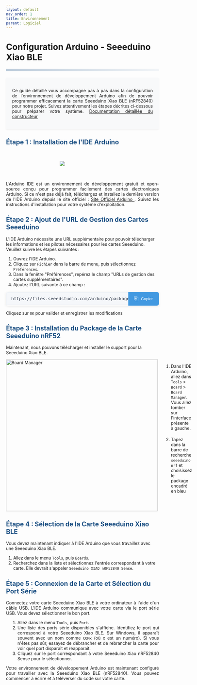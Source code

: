 ```yaml
---
layout: default
nav_order: 1
title: Environnement
parent: Logiciel
---
```


# Configuration Arduino - Seeeduino Xiao BLE

<hr>

<style>
:root {
    --primary-color: #1c5083;
    --secondary-color: #143c64;
    --accent-color: rgba(28, 80, 131, 0.1);
    --text-color: #333;
    --light-bg: #f8f9fa;
    --border-color: #ddd;
}

h2{
    color:var(--primary-color);
}

/* Typographie améliorée */
.content-wrapper {
    max-width: 1200px;
    margin: 0 auto;
    padding: 0 20px;
}


/* Séparateur moderne */
hr {
    border: none;
    height: 2px;
    background: linear-gradient(90deg, var(--primary-color), rgba(28, 80, 131, 0.2));
    margin: 1.5rem 0;
}

/* Encart d'introduction */
.intro-box {
    background-color: var(--light-bg);
    text-align:justify;
    padding: 1.25rem;
    margin: 1.5rem 0;
    border-radius: 0 4px 4px 0;
    box-shadow: 0 2px 4px rgba(0,0,0,0.05);
}

.url-copy-container {
  display: flex;
  align-items: center;
  margin: 1rem 0;
  border-radius: 6px;
  overflow: hidden;
  box-shadow: 0 2px 8px rgba(0,0,0,0.1);
}

.url-display {
  flex-grow: 1;
  padding: 0.75rem 1rem;
  background-color: #f5f7fa;
  font-family: 'SF Mono', 'Roboto Mono', monospace;
  font-size: 0.9rem;
  color: #2d3748;
  overflow-x: auto;
  white-space: nowrap;
  border: 1px solid #e2e8f0;
  border-right: none;
  border-radius: 6px 0 0 6px;
}

.copy-button {
  position: relative;
  padding: 0.75rem 1.25rem;
  background-color: #4299e1;
  color: white;
  border: none;
  font-weight: 500;
  cursor: pointer;
  transition: all 0.2s ease;
  display: flex;
  align-items: center;
  gap: 0.5rem;
  border-radius: 0 6px 6px 0;
}

.copy-button:hover {
  background-color: #3182ce;
}

.copy-icon {
  font-size: 1.1rem;
}

.copied-confirm {
  position: absolute;
  top: 0;
  left: 0;
  right: 0;
  bottom: 0;
  display: flex;
  align-items: center;
  justify-content: center;
  background-color: #48bb78;
  opacity: 0;
  transition: opacity 0.2s ease;
  border-radius: 0 6px 6px 0;
}

.copy-button.copied .copy-text,
.copy-button.copied .copy-icon {
  opacity: 0;
}

.copy-button.copied .copied-confirm {
  opacity: 1;
}

/* Style des algorithmes */
.module-algorithms {
    margin-top: 0.75rem;
    display: flex;
    flex-wrap: wrap;
    gap: 0.4rem;
}

.algorithm-link {
    display: inline-block;
    background-color: var(--accent-color);
    color: var(--primary-color);
    padding: 0.3rem 0.6rem;
    border-radius: 4px;
    text-decoration: none;
    transition: all 0.2s ease;
    border: 1px solid rgba(28, 80, 131, 0.2);
    font-size: 0.8rem;
    font-weight: 500;
}

.algorithm-link:hover {
    background-color: var(--primary-color);
    color: white;
    transform: translateY(-1px);
    box-shadow: 0 2px 6px rgba(0,0,0,0.1);
}

/* Tableau amélioré */
.table-container {
    overflow-x: auto;
    margin: 2rem 0;
    border-radius: 6px;
    box-shadow: 0 2px 10px rgba(0,0,0,0.08);
}

.tg {
    border-collapse: collapse;
    border-spacing: 0;
    width: 100%;
    margin: 0 auto;
}

.tg td {
    border: 1px solid var(--border-color);
    padding: 12px 15px;
    font-size: 0.9rem;
    line-height: 1.5;
}

.tg th {
    border: 1px solid var(--border-color);
    background-color: var(--primary-color);
    color: white;
    padding: 14px 15px;
    font-weight: 600;
    text-align: left;
}

.tg tr:nth-child(even) {
    background-color: var(--light-bg);
}

.tg tr:hover {
    background-color: rgba(28, 80, 131, 0.05);
}

/* Section centrée */
.section-header {
    text-align: center;
    margin: 2rem 0;
    position: relative;
    color: var(--primary-color);
}

.section-header:after {
    content: "";
    display: block;
    width: 120px;
    height: 3px;
    background: var(--primary-color);
    margin: 1rem auto 0;
}

/* Responsive */
@media (max-width: 768px) {
    .tg td, .tg th {
        padding: 8px 10px;
        font-size: 0.85rem;
    }
}
</style>

<script>

function copyToClipboard(elementId) {
  const element = document.getElementById(elementId);
  const text = element.textContent.trim();
  navigator.clipboard.writeText(text);
  
  const button = element.nextElementSibling;
  button.classList.add('copied');
  
  setTimeout(() => {
    button.classList.remove('copied');
  }, 2000);
}
</script>

<div class="intro-box">
    <p>
        Ce guide détaillé vous accompagne pas à pas dans la configuration de l'environnement de développement Arduino afin de pouvoir programmer efficacement la carte Seeeduino Xiao BLE (nRF52840) pour notre projet. Suivez attentivement les étapes décrites ci-dessous pour préparer votre système. <a href="https://wiki.seeedstudio.com/XIAO_BLE/"> Documentation détaillée du constructeur</a>
    </p>
</div>

## **Étape 1 : Installation de l'IDE Arduino**

<img src="{{site.baseurl}}/assets/img/logos/arduino.png" style="display: block; margin: 50px auto 50px auto; max-width: 150px; height: auto;">

<div style="text-align:justify;">
L’Arduino IDE est un environnement de développement gratuit et open-source conçu pour programmer facilement des cartes électroniques Arduino.  Si ce n'est pas déjà fait, téléchargez et installez la dernière version de l'IDE Arduino depuis le site officiel : 
<a href="https://www.arduino.cc/en/software"> Site Officiel Arduino </a>. Suivez les instructions d'installation pour votre système d'exploitation.
</div>

## **Étape 2 : Ajout de l'URL de Gestion des Cartes Seeeduino**

L'IDE Arduino nécessite une URL supplémentaire pour pouvoir télécharger les informations et les pilotes nécessaires pour les cartes Seeeduino. Veuillez suivre les étapes suivantes : 

1.  Ouvrez l'IDE Arduino.
2.  Cliquez sur `Fichier` dans la barre de menu, puis sélectionnez `Préférences`.
3.  Dans la fenêtre "Préférences", repérez le champ "URLs de gestion des cartes supplémentaires".
4.  Ajoutez l'URL suivante à ce champ :

<div class="url-copy-container">
  <div class="url-display" id="seeed-link">
    https://files.seeedstudio.com/arduino/package_seeeduino_boards_index.json
  </div>
  <button class="copy-button" onclick="copyToClipboard('seeed-link')">
    <span class="copy-icon">⎘</span>
    <span class="copy-text">Copier</span>
    <span class="copied-confirm">Copié !</span>
  </button>
</div>


Cliquez sur `OK` pour valider et enregistrer les modifications

## **Étape 3 : Installation du Package de la Carte Seeeduino nRF52**

Maintenant, nous pouvons télécharger et installer le support pour la Seeeduino Xiao BLE. 

<div style="display: flex; align-items: flex-start; gap: 20px;">
  <img src="{{site.baseurl}}/assets/img/arduino-config/boardmanager.png" alt="Board Manager" style="height: 500px;">
  
  <div style="max-width: 500px;">
    <ol>
      <li style="margin-bottom: 20px;">Dans l'IDE Arduino, allez dans <code>Tools</code> > <code>Board</code> > <code>Board Manager</code>. Vous allez tomber sur l'interface présente à gauche.</li>
      <li style="margin-bottom: 20px;">Tapez dans la barre de recherche <code>seeeduino nrf</code> et choisissez le package encadré en bleu </li>
    </ol>
  </div>
</div>

## **Étape 4 : Sélection de la Carte Seeeduino Xiao BLE**

Vous devez maintenant indiquer à l'IDE Arduino que vous travaillez avec une Seeeduino Xiao BLE.

1.  Allez dans le menu `Tools`, puis `Boards`.
2.  Recherchez dans la liste et sélectionnez l'entrée correspondant à votre carte. Elle devrait s'appeler `Seeeduino XIAO nRF52840 Sense`.

## **Étape 5 : Connexion de la Carte et Sélection du Port Série**

<div style="text-align: justify; max-width: 800px;">

  <p>
    Connectez votre carte Seeeduino Xiao BLE à votre ordinateur à l'aide d'un câble USB. L'IDE Arduino communique avec votre carte via le port série USB. Vous devez sélectionner le bon port.
  </p>

  <ol style="margin-left: 1em; margin-bottom: 1em;">
    <li>Allez dans le menu <code>Tools</code>, puis <code>Port</code>.</li>
    <li>Une liste des ports série disponibles s'affiche. Identifiez le port qui correspond à votre Seeeduino Xiao BLE. Sur Windows, il apparaît souvent avec un nom comme <code>COMx</code> (où x est un numéro). Si vous n'êtes pas sûr, essayez de débrancher et de rebrancher la carte pour voir quel port disparaît et réapparaît.</li>
    <li>Cliquez sur le port correspondant à votre Seeeduino Xiao nRF52840 Sense pour le sélectionner.</li>
  </ol>

  <p>
    Votre environnement de développement Arduino est maintenant configuré pour travailler avec la Seeeduino Xiao BLE (nRF52840). Vous pouvez commencer à écrire et à téléverser du code sur votre carte.
  </p>

</div>
